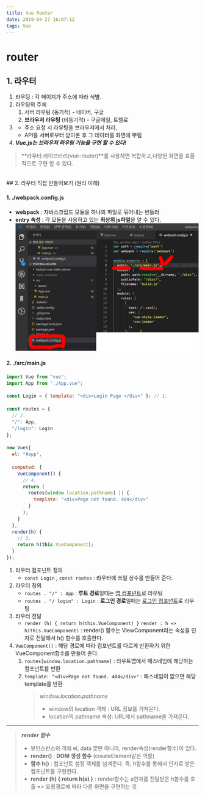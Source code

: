 ```yaml
---
title: Vue Router
date: 2019-04-27 16:07:12
tags: Vue
---
```


# router

## 1. 라우터

1. 라우팅 : 각 페이지가 주소에 따라 식별.
2. 라우팅의 주체
   1. 서버 라우팅 (동기적) - 네이버, 구글
   2. **브라우저 라우팅** (비동기적) - 구글메일, 트렐로
3. - 주소 요청 시 라우팅을 브라우저에서 처리,
   - API를 서버로부터 받아온 후 그 데이터를 화면에 뿌림
4. **_Vue.js는 브라우저 라우팅 기능을 구현 할 수 있다!_**

> **라우터 라이브러리(vue-router)**를 사용하면 복잡하고,다양한 화면을 효율적으로 구현 할 수 있다.

<br/>
## 2. 라우터 직접 만들어보기 (원리 이해)

#### 1. ./webpack.config.js

- **webpack** : 자바스크립드 모듈을 하나의 파일로 묶어내는 번들러
- **entry 속성** : 각 모듈을 사용하고 있는 **최상위 js파일**을 알 수 있다.
  ![webpack](https://github.com/songji1165/songji1165.github.io/blob/build/source/_posts/vue/entry.jpg?raw=true)

#### 2. ./src/main.js

```js
import Vue from "vue";
import App from "./App.vue";

const Login = { template: "<div>Login Page </div>" }; // 1.

const routes = {
  // 2.
  "/": App,
  "/login": Login
};

new Vue({
  el: "#app",

  computed: {
    VueComponent() {
      // 4.
      return (
        routes[window.location.pathname] || {
          template: "<div>Page not found. 404</div>"
        }
      );
    }
  },
  render(h) {
    // 3.
    return h(this.VueComponent);
  }
});
```

1. 라우터 컴포넌트 정의
   - `const Login` , `const routes` : 라우터에 쓰일 상수를 만들어 준다.
2. 라우터 정의
   - `routes . "/" : App` : **루트 경로**일때는 <u>앱 컴포넌트</u>로 라우팅
   - `routes . "/ login" : Login` : **로그인 경로**일때는 <u>로그인 컴포넌트</u>로 라우팅
3. 라우터 전달
   - `render (h) { return h(this.VueComponent) }`
     `render : h => h(this.VueComponent)`
     : render() 함수는 ViewComponent라는 속성을 인자로 전달해서 h() 함수를 호출한다.
4. `VueComponent()` : 해당 경로에 따라 컴포넌트를 다르게 반환하기 위한 VueComponent함수를 만들어 준다.
   1. `routes[window.location.pathname]` : 라우트맵에서 패스네임에 해당하는 컴포넌트를 반환
   2. `template: "<div>Page not found. 404</div>"` : 패스네임이 없으면 해당 template를 반환
      > _window.location.pathname_
      >
      > - window의 location 객체 : URL 정보를 가져온다.
      > - location의 pathname 속성: URL에서 pathname을 가져온다.

---

> **_render 함수_**
>
> - 뷰인스턴스의 객체 el, data 뿐만 아니라, render속성(render함수)이 있다.
> - **render()** : **DOM 생성 함수** (createElement같은 역할)
> - **함수 h()** : 컴포넌트 설정 객체를 넘겨준다. 즉, h함수를 통해서 인자로 받은 컴포넌트를 구현한다.
> - **render (h) { return h(a) }** : render함수는 a인자를 전달받은 h함수를 호출 => 요청경로에 따라 다른 화면을 구현하는 것
